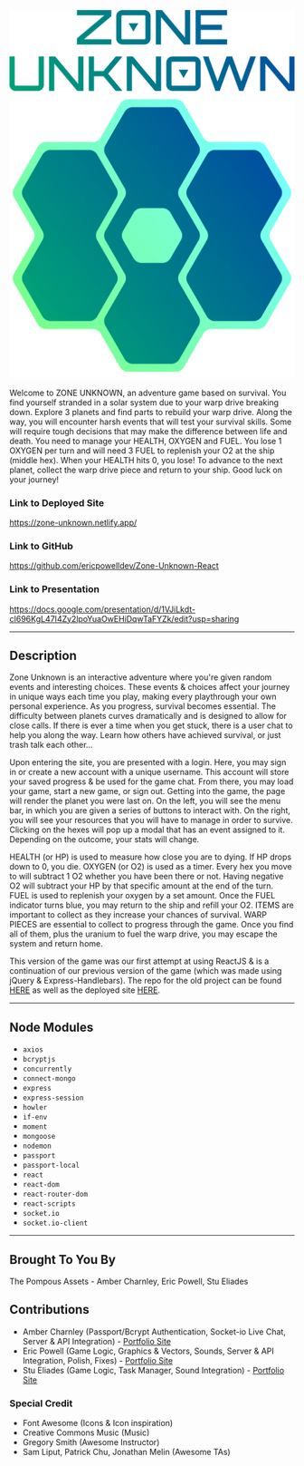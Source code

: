 
![ZONE UNKNOWN](/client/public/images/zu_text_color1.png)
![ZONE UNKNOWN LOGO](/client/public/images/zu_logo_color1.png)

Welcome to ZONE UNKNOWN, an adventure game based on survival. You find yourself stranded in a solar system due to your warp drive breaking down. Explore 3 planets and find parts to rebuild your warp drive. Along the way, you will encounter harsh events that will test your survival skills. Some will require tough decisions that may make the difference between life and death. You need to manage your HEALTH, OXYGEN and FUEL. You lose 1 OXYGEN per turn and will need 3 FUEL to replenish your O2 at the ship (middle hex). When your HEALTH hits 0, you lose! To advance to the next planet, collect the warp drive piece and return to your ship. Good luck on your journey!

### Link to Deployed Site
https://zone-unknown.netlify.app/

### Link to GitHub
https://github.com/ericpowelldev/Zone-Unknown-React

### Link to Presentation
https://docs.google.com/presentation/d/1VJiLkdt-cI696KgL47I4Zy2lpoYuaOwEHiDqwTaFYZk/edit?usp=sharing

- - -

## Description
Zone Unknown is an interactive adventure where you're given random events and interesting choices. These events & choices affect your journey in unique ways each time you play, making every playthrough your own personal experience. As you progress, survival becomes essential. The difficulty between planets curves dramatically and is designed to allow for close calls. If there is ever a time when you get stuck, there is a user chat to help you along the way. Learn how others have achieved survival, or just trash talk each other...

Upon entering the site, you are presented with a login. Here, you may sign in or create a new account with a unique username. This account will store your saved progress & be used for the game chat. From there, you may load your game, start a new game, or sign out. Getting into the game, the page will render the planet you were last on. On the left, you will see the menu bar, in which you are given a series of buttons to interact with. On the right, you will see your resources that you will have to manage in order to survive. Clicking on the hexes will pop up a modal that has an event assigned to it. Depending on the outcome, your stats will change.

HEALTH (or HP) is used to measure how close you are to dying. If HP drops down to 0, you die. OXYGEN (or O2) is used as a timer. Every hex you move to will subtract 1 O2 whether you have been there or not. Having negative O2 will subtract your HP by that specific amount at the end of the turn. FUEL is used to replenish your oxygen by a set amount. Once the FUEL indicator turns blue, you may return to the ship and refill your O2. ITEMS are important to collect as they increase your chances of survival. WARP PIECES are essential to collect to progress through the game. Once you find all of them, plus the uranium to fuel the warp drive, you may escape the system and return home.

This version of the game was our first attempt at using ReactJS & is a continuation of our previous version of the game (which was made using jQuery & Express-Handlebars). The repo for the old project can be found [HERE](https://github.com/ericpowelldev/Zone-Unknown) as well as the deployed site [HERE](https://zone-unknown.herokuapp.com/).

- - -

## Node Modules
- `axios`
- `bcryptjs`
- `concurrently`
- `connect-mongo`
- `express`
- `express-session`
- `howler`
- `if-env`
- `moment`
- `mongoose`
- `nodemon`
- `passport`
- `passport-local`
- `react`
- `react-dom`
- `react-router-dom`
- `react-scripts`
- `socket.io`
- `socket.io-client`

- - -

## Brought To You By
The Pompous Assets - Amber Charnley, Eric Powell, Stu Eliades

## Contributions
* Amber Charnley (Passport/Bcrypt Authentication, Socket-io Live Chat, Server & API Integration) - [Portfolio Site](https://2mlcmonkeys.github.io/Profile/)
* Eric Powell (Game Logic, Graphics & Vectors, Sounds, Server & API Integration, Polish, Fixes) - [Portfolio Site](https://ericpowell.dev/)
* Stu Eliades (Game Logic, Task Manager, Sound Integration) - [Portfolio Site](https://seliades.github.io/Stu_Portfolio/)

### Special Credit
* Font Awesome (Icons & Icon inspiration)
* Creative Commons Music (Music)
* Gregory Smith (Awesome Instructor)
* Sam Liput, Patrick Chu, Jonathan Melin (Awesome TAs)
